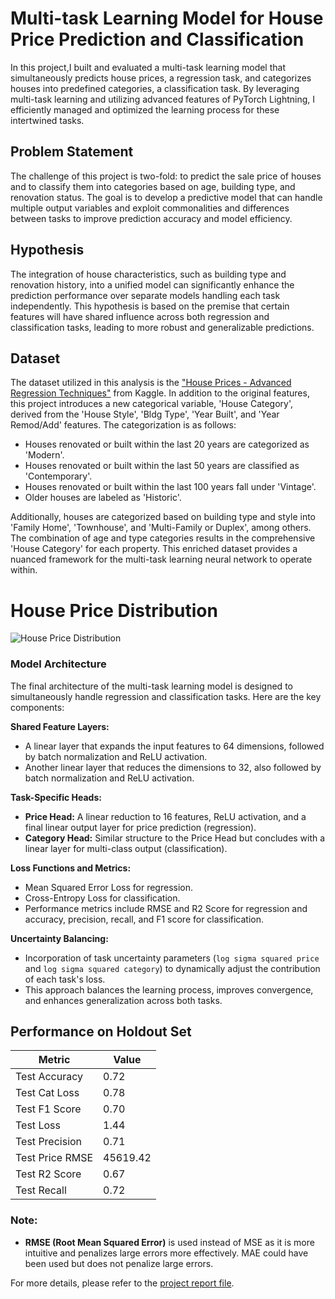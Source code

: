 # Multi-task Learning Model for House Price Prediction and Classification

In this project,I built and evaluated a multi-task learning model that simultaneously predicts house prices, a regression task, and categorizes houses into predefined categories, a classification task. By leveraging multi-task learning and utilizing advanced features of PyTorch Lightning, I efficiently managed and optimized the learning process for these intertwined tasks.

## Problem Statement
The challenge of this project is two-fold: to predict the sale price of houses and to classify them into categories based on age, building type, and renovation status. The goal is to develop a predictive model that can handle multiple output variables and exploit commonalities and differences between tasks to improve prediction accuracy and model efficiency.

## Hypothesis
The integration of house characteristics, such as building type and renovation history, into a unified model can significantly enhance the prediction performance over separate models handling each task independently. This hypothesis is based on the premise that certain features will have shared influence across both regression and classification tasks, leading to more robust and generalizable predictions.

## Dataset
The dataset utilized in this analysis is the ["House Prices - Advanced Regression Techniques"](https://www.kaggle.com/c/house-prices-advanced-regression-techniques/data) from Kaggle. In addition to the original features, this project introduces a new categorical variable, 'House Category', derived from the 'House Style', 'Bldg Type', 'Year Built', and 'Year Remod/Add' features. The categorization is as follows:

- Houses renovated or built within the last 20 years are categorized as 'Modern'.
- Houses renovated or built within the last 50 years are classified as 'Contemporary'.
- Houses renovated or built within the last 100 years fall under 'Vintage'.
- Older houses are labeled as 'Historic'.

Additionally, houses are categorized based on building type and style into 'Family Home', 'Townhouse', and 'Multi-Family or Duplex', among others. The combination of age and type categories results in the comprehensive 'House Category' for each property. This enriched dataset provides a nuanced framework for the multi-task learning neural network to operate within.
# House Price Distribution
![House Price Distribution](url)


### Model Architecture

The final architecture of the multi-task learning model is designed to simultaneously handle regression and classification tasks. Here are the key components:

**Shared Feature Layers:**
- A linear layer that expands the input features to 64 dimensions, followed by batch normalization and ReLU activation.
- Another linear layer that reduces the dimensions to 32, also followed by batch normalization and ReLU activation.

**Task-Specific Heads:**
- **Price Head:** A linear reduction to 16 features, ReLU activation, and a final linear output layer for price prediction (regression).
- **Category Head:** Similar structure to the Price Head but concludes with a linear layer for multi-class output (classification).

**Loss Functions and Metrics:**
- Mean Squared Error Loss for regression.
- Cross-Entropy Loss for classification.
- Performance metrics include RMSE and R2 Score for regression and accuracy, precision, recall, and F1 score for classification.

**Uncertainty Balancing:**
- Incorporation of task uncertainty parameters (`log sigma squared price` and `log sigma squared category`) to dynamically adjust the contribution of each task's loss.
- This approach balances the learning process, improves convergence, and enhances generalization across both tasks.


## Performance on Holdout Set

| Metric            | Value     |
|-------------------|-----------|
| Test Accuracy     | 0.72      |
| Test Cat Loss     | 0.78      |
| Test F1 Score     | 0.70      |
| Test Loss         | 1.44      |
| Test Precision    | 0.71      |
| Test Price RMSE   | 45619.42  |
| Test R2 Score     | 0.67      |
| Test Recall       | 0.72      |

### Note:
- **RMSE (Root Mean Squared Error)** is used instead of MSE as it is more intuitive and penalizes large errors more effectively. MAE could have been used but does not penalize large errors.


For more details, please refer to the [project report file](https://github.com/Abdul-AA/Multitask-Learning-House-Price-and-Category-Prediction/blob/476991e53d2444001b4f6f9385e1e7f9a708202e/Report.pdf).
